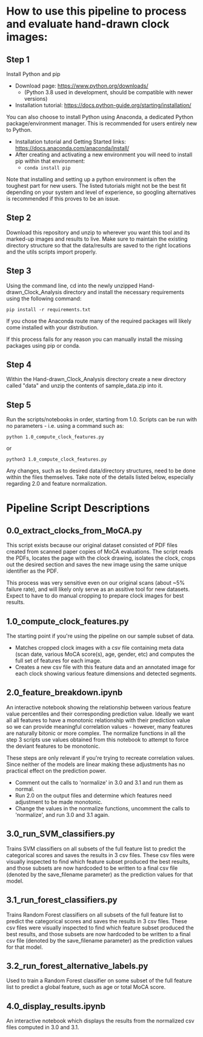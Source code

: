 # How to use this pipeline to process and evaluate hand-drawn clock images:

## Step 1 
Install Python and pip

- Download page: https://www.python.org/downloads/
  - (Python 3.8 used in development, should be compatible with newer versions)
- Installation tutorial: https://docs.python-guide.org/starting/installation/

You can also choose to install Python using Anaconda, a dedicated Python package/environment manager. This is recommended for users entirely new to Python.
- Installation tutorial and Getting Started links: https://docs.anaconda.com/anaconda/install/
- After creating and activating a new environment you will need to install pip within that environment:
  - ```conda install pip``` 

Note that installing and setting up a python environment is often the toughest part for new users. The listed tutorials might not be the best fit depending on your system and level of experience, so googling alternatives is recommended if this proves to be an issue.

## Step 2
Download this repository and unzip to wherever you want this tool and its marked-up images and results to live. Make sure to maintain the existing directory structure so that the data/results are saved to the right locations and the utils scripts import properly.

## Step 3
Using the command line, cd into the newly unzipped Hand-drawn_Clock_Analysis directory and install the necessary requirements using the following command:

```pip install -r requirements.txt```

If you chose the Anaconda route many of the required packages will likely come installed with your distribution.

If this process fails for any reason you can manually install the missing packages using pip or conda.

## Step 4
Within the Hand-drawn_Clock_Analysis directory create a new directory called "data" and unzip the contents of sample_data.zip into it.

## Step 5
Run the scripts/notebooks in order, starting from 1.0. Scripts can be run with no parameters - i.e. using a command such as: 

```python 1.0_compute_clock_features.py```

or

```python3 1.0_compute_clock_features.py```

Any changes, such as to desired data/directory structures, need to be done within the files themselves. Take note of the details listed below, especially regarding 2.0 and feature normalization.

# Pipeline Script Descriptions
## 0.0_extract_clocks_from_MoCA.py
  
This script exists because our original dataset consisted of PDF files created from scanned paper copies of MoCA evaluations. The script reads the PDFs, locates the page with the clock drawing, isolates the clock, crops out the desired section and saves the new image using the same unique identifier as the PDF.

This process was very sensitive even on our original scans (about ~5% failure rate), and will likely only serve as an assitive tool for new datasets. Expect to have to do manual cropping to prepare clock images for best results.


## 1.0_compute_clock_features.py

The starting point if you're using the pipeline on our sample subset of data. 
- Matches cropped clock images with a csv file containing meta data (scan date, various MoCA score(s), age, gender, etc) and computes the full set of features for each image. 
- Creates a new csv file with this feature data and an annotated image for each clock showing various feature dimensions and detected segments.


## 2.0_feature_breakdown.ipynb

An interactive notebook showing the relationship between various feature value percentiles and their corresponding prediction value. Ideally we want all all features to have a monotonic relationship with their prediction value so we can provide meaningful correlation values - however, many features are naturally bitonic or more complex. The normalize functions in all the step 3 scripts use values obtained from this notebook to attempt to force the deviant features to be monotonic.

These steps are only relevant if you're trying to recreate correlation values. Since neither of the models are linear making these adjustments has no practical effect on the prediction power. 
- Comment out the calls to 'normalize' in 3.0 and 3.1 and run them as normal. 
- Run 2.0 on the output files and determine which features need adjustment to be made monotonic. 
- Change the values in the normalize functions, uncomment the calls to 'normalize', and run 3.0 and 3.1 again.

## 3.0_run_SVM_classifiers.py

Trains SVM classifiers on all subsets of the full feature list to predict the categorical scores and saves the results in 3 csv files. These csv files were visually inspected to find which feature subset produced the best results, and those subsets are now hardcoded to be written to a final csv file (denoted by the save_filename parameter) as the prediction values for that model.

## 3.1_run_forest_classifiers.py

Trains Random Forest classifiers on all subsets of the full feature list to predict the categorical scores and saves the results in 3 csv files. These csv files were visually inspected to find which feature subset produced the best results, and those subsets are now hardcoded to be written to a final csv file (denoted by the save_filename parameter) as the prediction values for that model.

## 3.2_run_forest_alternative_labels.py

Used to train a Random Forest classifier on some subset of the full feature list to predict a global feature, such as age or total MoCA score.

## 4.0_display_results.ipynb

An interactive notebook which displays the results from the normalized csv files computed in 3.0 and 3.1. 
